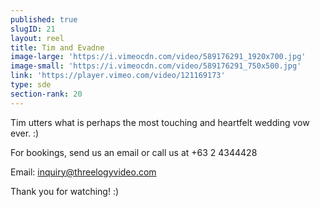 ```yaml
---
published: true
slugID: 21
layout: reel
title: Tim and Evadne
image-large: 'https://i.vimeocdn.com/video/589176291_1920x700.jpg'
image-small: 'https://i.vimeocdn.com/video/589176291_750x500.jpg'
link: 'https://player.vimeo.com/video/121169173'
type: sde
section-rank: 20
---
```

Tim utters what is perhaps the most touching and heartfelt wedding vow ever. :)

For bookings, send us an email or call us at +63 2 4344428

Email: inquiry@threelogyvideo.com

Thank you for watching! :)
